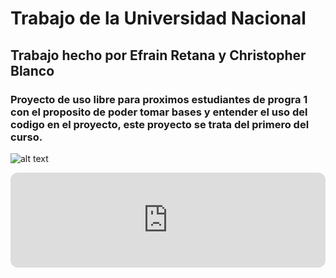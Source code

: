 # Trabajo de la Universidad Nacional

## Trabajo hecho por Efrain Retana y Christopher Blanco
### Proyecto de uso libre para proximos estudiantes de progra 1 con el proposito de poder tomar bases y entender el uso del codigo en el proyecto, este proyecto se trata del primero del curso.

![alt text](https://www.relacionespublicas.una.ac.cr/images/servicios/Logo-UNA-Rojo_FondoTransparente.png)


<iframe style="border-radius:12px" src="https://open.spotify.com/embed/track/7iQXYTyuG13aoeHxGG28Nh?utm_source=generator" width="100%" height="152" frameBorder="0" allowfullscreen="" allow="autoplay; clipboard-write; encrypted-media; fullscreen; picture-in-picture" loading="lazy"></iframe>
